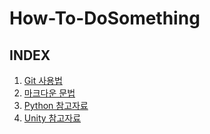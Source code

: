 # How-To-DoSomething


## INDEX
1. [Git 사용법](https://github.com/MaliciousJ/How-To-Code/blob/master/Git.md)
2. [마크다운 문법](https://github.com/MaliciousJ/How-To-Code/blob/master/Markdown.md)
3. [Python 참고자료](https://github.com/MaliciousJ/How-To-Code/blob/master/Python.md)
4. [Unity 참고자료](https://github.com/MaliciousJ/How-To-Code/blob/master/Unity.md)

